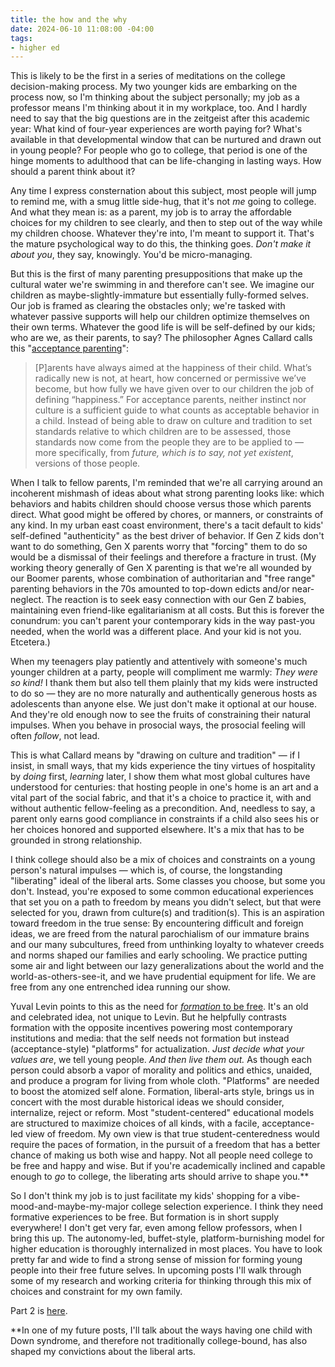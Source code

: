 ```yaml
---
title: the how and the why
date: 2024-06-10 11:08:00 -04:00
tags:
- higher ed
---
```


This is likely to be the first in a series of meditations on the college decision-making process. My two younger kids are embarking on the process now, so I'm thinking about the subject personally; my job as a professor means I'm thinking about it in my workplace, too. And I hardly need to say that the big questions are in the zeitgeist after this academic year: What kind of four-year experiences are worth paying for? What's available in that developmental window that can be nurtured and drawn out in young people? For people who go to college, that period is one of the hinge moments to adulthood that can be life-changing in lasting ways. How should a parent think about it?

Any time I express consternation about this subject, most people will jump to remind me, with a smug little side-hug, that it's not *me* going to college. And what they mean is: as a parent, my job is to array the affordable choices for my children to see clearly, and then to step out of the way while my children choose. Whatever they're into, I'm meant to support it. That's the mature psychological way to do this, the thinking goes. *Don't make it about you*, they say, knowingly. You'd be micro-managing. 

But this is the first of many parenting presuppositions that make up the cultural water we're swimming in and therefore can't see. We imagine our children as maybe-slightly-immature but essentially fully-formed selves. Our job is framed as clearing the obstacles only; we're tasked with whatever passive supports will help our children optimize themselves on their own terms. Whatever the good life is will be self-defined by our kids; who are we, as their parents, to say? The philosopher Agnes Callard calls this "[acceptance parenting](https://thepointmag.com/examined-life/acceptance-parenting/)":

>[P]arents have always aimed at the happiness of their child. What’s radically new is not, at heart, how concerned or permissive we’ve become, but how fully we have given over to our children the job of defining “happiness.” For acceptance parents, neither instinct nor culture is a sufficient guide to what counts as acceptable behavior in a child. Instead of being able to draw on culture and tradition to set standards relative to which children are to be assessed, those standards now come from the people they are to be applied to — more specifically, from *future, which is to say, not yet existent*, versions of those people.

When I talk to fellow parents, I'm reminded that we're all carrying around an incoherent mishmash of ideas about what strong parenting looks like: which behaviors and habits children should choose versus those which parents direct. What good might be offered by chores, or manners, or constraints of any kind. In my urban east coast environment, there's a tacit default to kids' self-defined "authenticity" as the best driver of behavior. If Gen Z kids don't want to do something, Gen X parents worry that "forcing" them to do so would be a dismissal of their feelings and therefore a fracture in trust. (My working theory generally of Gen X parenting is that we're all wounded by our Boomer parents, whose combination of authoritarian and "free range" parenting behaviors in the 70s amounted to top-down edicts and/or near-neglect. The reaction is to seek easy connection with our Gen Z babies, maintaining even friend-like egalitarianism at all costs. But this is forever the conundrum: you can't parent your contemporary kids in the way past-you needed, when the world was a different place. And your kid is not you. Etcetera.) 

When my teenagers play patiently and attentively with someone's much younger children at a party, people will compliment me warmly: *They were so kind!* I thank them but also tell them plainly that my kids were instructed to do so — they are no more naturally and authentically generous hosts as adolescents than anyone else. We just don't make it optional at our house. And they're old enough now to see the fruits of constraining their natural impulses. When you behave in prosocial ways, the prosocial feeling will often *follow*, not lead.    

This is what Callard means by "drawing on culture and tradition" — if I insist, in small ways, that my kids experience the tiny virtues of hospitality by *doing* first, *learning* later, I show them what most global cultures have understood for centuries: that hosting people in one's home is an art and a vital part of the social fabric, and that it's a choice to practice it, with and without authentic fellow-feeling as a precondition. And, needless to say, a parent only earns good compliance in constraints if a child also sees his or her choices honored and supported elsewhere. It's a mix that has to be grounded in strong relationship.

I think college should also be a mix of choices and constraints on a young person's natural impulses — which is, of course, the longstanding "liberating" ideal of the liberal arts. Some classes you choose, but some you don't. Instead, you're exposed to some common educational experiences that set you on a path to freedom by means you didn't select, but that were selected for you, drawn from culture(s) and tradition(s). This is an aspiration toward freedom in the true sense: By encountering difficult and foreign ideas, we are freed from the natural parochialism of our immature brains and our many subcultures, freed from unthinking loyalty to whatever creeds and norms shaped our families and early schooling. We practice putting some air and light between our lazy generalizations about the world and the world-as-others-see-it, and we have prudential equipment for life. We are free from any one entrenched idea running our show. 

Yuval Levin points to this as the need for [*formation* to be free](https://www.hachettebookgroup.com/titles/yuval-levin/a-time-to-build/9781541699281/?lens=basic-books). It's an old and celebrated idea, not unique to Levin. But he helpfully contrasts formation with the opposite incentives powering most contemporary institutions and media: that the self needs not formation but instead (acceptance-style) "platforms" for actualization. *Just decide what your values are*, we tell young people. *And then live them out.* As though each person could absorb a vapor of morality and politics and ethics, unaided, and produce a program for living from whole cloth. "Platforms" are needed to boost the atomized self alone. Formation, liberal-arts style, brings us in concert with the most durable historical ideas we should consider, internalize, reject or reform. Most "student-centered" educational models are structured to maximize choices of all kinds, with a facile, acceptance-led view of freedom. My own view is that true student-centeredness would require the paces of formation, in the pursuit of a freedom that has a better chance of making us both wise and happy. Not all people need college to be free and happy and wise. But if you're academically inclined and capable enough to *go* to college, the liberating arts should arrive to shape you.**

So I don't think my job is to just facilitate my kids' shopping for a vibe-mood-and-maybe-my-major college selection experience. I think they need formative experiences to be free. But formation is in short supply everywhere! I don't get very far, even among fellow professors, when I bring this up. The autonomy-led, buffet-style, platform-burnishing model for higher education is thoroughly internalized in most places. You have to look pretty far and wide to find a strong sense of mission for forming young people into their free future selves. In upcoming posts I'll walk through some of my research and working criteria for thinking through this mix of choices and constraint for my own family.  

Part 2 is [here](https://sarahendren.com/2024/06/11/the-how-and-the-why-part-2/).

**In one of my future posts, I'll talk about the ways having one child with Down syndrome, and therefore not traditionally college-bound, has also shaped my convictions about the liberal arts.
